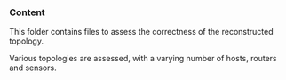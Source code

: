 ### Content

This folder contains files to assess the correctness of the reconstructed topology.

Various topologies are assessed, with a varying number of hosts, routers and sensors.